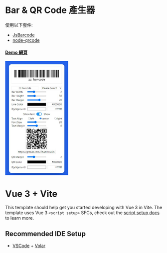 # Bar & QR Code 產生器
使用以下套件:
- [JsBarcode](https://github.com/lindell/JsBarcode) 
- [node-qrcode](https://github.com/soldair/node-qrcode)

#### [Demo 網頁](https://zhaohoulin.github.io/create-qr-barcode-vue/?openExternalBrowser=1)
<img src="Demo/bar&qr Code.jpg"  width="40%" >

# Vue 3 + Vite

This template should help get you started developing with Vue 3 in Vite. The template uses Vue 3 `<script setup>` SFCs, check out the [script setup docs](https://v3.vuejs.org/api/sfc-script-setup.html#sfc-script-setup) to learn more.

## Recommended IDE Setup

- [VSCode](https://code.visualstudio.com/) + [Volar](https://marketplace.visualstudio.com/items?itemName=johnsoncodehk.volar)
